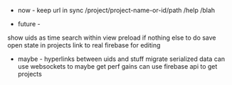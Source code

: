 - now -
keep url in sync
/project/project-name-or-id/path
/help
/blah

- future -

show uids as time
search within view
preload if nothing else to do
save open state in projects
link to real firebase for editing

- maybe -
hyperlinks between uids and stuff
migrate serialized data
can use websockets to maybe get perf gains
can use firebase api to get projects
